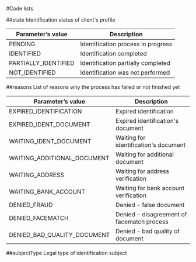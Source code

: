 #Code lists

##state
Identification status of client's profile

Parameter’s value|Description
-----------------|-------------
PENDING| Identification process in progress
IDENTIFIED| Identification completed
PARTIALLY_IDENTIFIED| Identification partially completed
NOT_IDENTIFIED| Identification was not performed

##reasons
List of reasons why the process has failed or not finished yet

Parameter’s value|Description
-----------------|----------
EXPIRED_IDENTIFICATION| Expired identification
EXPIRED_IDENT_DOCUMENT| Expired identification's document
WAITING_IDENT_DOCUMENT| Waiting for identification's document
WAITING_ADDITIONAL_DOCUMENT| Waiting for additional document
WAITING_ADDRESS| Waiting for address verification
WAITING_BANK_ACCOUNT| Waiting for bank account verification
DENIED_FRAUD| Denied - false document
DENIED_FACEMATCH|Denied - disagreement of facematch process
DENIED_BAD_QUALITY_DOCUMENT|Denied - bad quality of document

##subjectType
Legal type of identification subject

Parameter’s value|Description
-----------------|----------
PERSON| Person
COMPANY| Company

##sex
Sex

Parameter’s value|Description
-----------------|----------
MALE| Male
FEMALE| Female

##source
Specifies the way of how the face image was provided

Parameter’s value|Description
-----------------|----------
UPLOAD| File's upload
WEBCAM| Webcam
MOBILE| Mobile phone

##Document state
State of uploaded document

Parameter’s value|Description
-----------------|----------
VERIFIED| Valid
EXPIRED| Expired

##documentType
Type of uploaded document

Parameter’s value|Description
-----------------|----------
ID_CARD| ID card
DRIVING_LICENSE| Driving license
PASSPORT| Passport
VISA| Visa
UNSUPPORTED| Unsupported document
UTILITY_BILL| Utility bill
BANK_STATEMENT| Bank statement

##Verification status of bank account
Verification status of bank account

Parameter’s value|Description
-----------------|----------
VERIFIED| Verified

##Verification status of address
Verification status of address

Parameter’s value|Description
-----------------|----------
VERIFIED| Verified